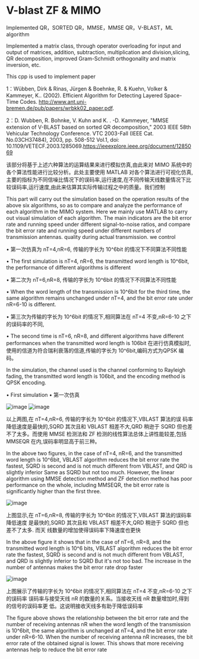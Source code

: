 # V-blast ZF & MIMO
Implemented QR，SORTED QR，MMSE，MMSE QR，V-BLAST，ML algorithm

Implemented a matrix class, through operator overloading for input and output of matrices, addition, subtraction, multiplication and division,slicing, QR decomposition, improved Gram-Schmidt orthogonality and matrix inversion, etc.

This cpp is used to implement paper 

1：Wübben, Dirk & Rinas, Jürgen & Boehnke, R. & Kuehn, Volker & Kammeyer, K.. (2002). Efficient Algorithm for Detecting Layered Space-Time Codes. http://www.ant.uni-bremen.de/pub/papers/wrbkk02_paper.pdf. 

2：D. Wubben, R. Bohnke, V. Kuhn and K. . -D. Kammeyer, "MMSE extension of V-BLAST based on sorted QR decomposition," 2003 IEEE 58th Vehicular Technology Conference. VTC 2003-Fall (IEEE Cat. No.03CH37484), 2003, pp. 508-512 Vol.1, doi: 10.1109/VETECF.2003.1285069.https://ieeexplore.ieee.org/document/1285069 

该部分将基于上述六种算法的运算结果来进行模拟仿真,由此来对 MIMO 系统中的各个算法性能进行比较分析。此处主要使用 MATLAB 对各个算法进行可视化仿真,主要的指标为不同信噪比情况下的误码率,运行速度,在不同传输天线数量情况下比较误码率,运行速度,由此来估算其实际传输过程之中的质量。我们控制

This part will carry out the simulation based on the operation results of the above six algorithms, so as to compare and analyze the performance of each algorithm in the MIMO system. Here we mainly use MATLAB to carry out visual simulation of each algorithm. The main indicators are the bit error rate and running speed under different signal-to-noise ratios, and compare the bit error rate and running speed under different numbers of transmission antennas. quality during actual transmission. we control

• 第一次仿真为 nT=4,nR=6, 传输的字长为 10^6bit 的情况下不同算法不同性能

• The first simulation is nT=4, nR=6, the transmitted word length is 10^6bit, the performance of different algorithms is different

• 第二次为 nT=6,nR=8, 传输的字长为 10^6bit 的情况下不同算法不同性能

• When the word length of the transmission is 10^6bit for the third time, the same algorithm remains unchanged under nT=4, and the bit error rate under nR=6-10 is different.

• 第三次为传输的字长为 10^6bit 的情况下,相同算法在 nT=4 不变,nR=6-10 之下的误码率的不同,

• The second time is nT=6, nR=8, and different algorithms have different performances when the transmitted word length is 106bit
在进行仿真模拟时,使用的信道为符合瑞利衰落的信道,传输的字长为 10^6bit,编码方式为QPSK 编码。

In the simulation, the channel used is the channel conforming to Rayleigh fading, the transmitted word length is 106bit, and the encoding method is QPSK encoding.

• First simulation
• 第一次仿真

![image](https://user-images.githubusercontent.com/95970863/199699190-bfae2a3d-d9a9-4721-9911-ce604cc90412.png)
![image](https://user-images.githubusercontent.com/95970863/199699228-a32a0272-56ee-4fd7-9a0a-ead2ee0d3f95.png)

以上两图,在 nT=4,nR=6, 传输的字长为 10^6bit 的情况下,VBLAST 算法的误 码率降低速度是最快的,SQRD 其次且和 VBLAST 相差不大,QRD 稍逊于 SQRD 但也差 不了太多。而使用 MMSE 检测法和 ZF 检测的线性算法总体上讲性能较差,包括 MMSEQR 在内,误码率明显高于前三种。

In the above two figures, in the case of nT=4, nR=6, and the transmitted word length is 10^6bit, VBLAST algorithm reduces the bit error rate the fastest, SQRD is second and is not much different from VBLAST, and QRD is slightly inferior Same as SQRD but not too much. However, the linear algorithm using MMSE detection method and ZF detection method has poor performance on the whole, including MMSEQR, the bit error rate is significantly higher than the first three.

![image](https://user-images.githubusercontent.com/95970863/199699445-d2718829-d405-4c5a-a8e8-4fc7d5fcfcd9.png)

上图显示,在 nT=6,nR=8, 传输的字长为 10^6bit 的情况下,VBLAST 算法的误码率降低速度 是最快的,SQRD 其次且和 VBLAST 相差不大,QRD 稍逊于 SQRD 但也差不了太多. 而天 线数量的增加使得误码率下降速度也更快

In the above figure it shows that in the case of nT=6, nR=8, and the transmitted word length is 10^6 bits, VBLAST algorithm reduces the bit error rate the fastest, SQRD is second and is not much different from VBLAST, and QRD is slightly inferior to SQRD But it's not too bad. The increase in the number of antennas makes the bit error rate drop faster

![image](https://user-images.githubusercontent.com/95970863/199699854-ff8ecfdb-d9dc-43ba-b4f7-f8be72e355ea.png)

上图展示了传输的字长为 10^6bit 的情况下,相同算法在 nT=4 不变,nR=6-10 之下的误码率 误码率与接受天线 nR 的数量的关系。当接收天线 nR 数量增加时,得到的信号的误码率更 低。这说明接收天线多有助于降低误码率

The figure above shows the relationship between the bit error rate and the number of receiving antennas nR when the word length of the transmission is 10^6bit, the same algorithm is unchanged at nT=4, and the bit error rate under nR=6-10. When the number of receiving antenna nR increases, the bit error rate of the obtained signal is lower. This shows that more receiving antennas help to reduce the bit error rate
